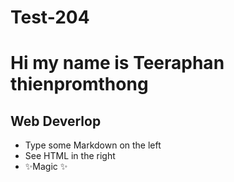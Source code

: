 # Test-204
# Hi my name is Teeraphan thienpromthong
## Web Deverlop
- Type some Markdown on the left
- See HTML in the right
- ✨Magic ✨







